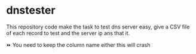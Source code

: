 # dnstester

This repository code make the task to test dns server easy, give a CSV file of each record to test and the server ip ans that it.

⏩ You need to keep the column name either this will crash 
